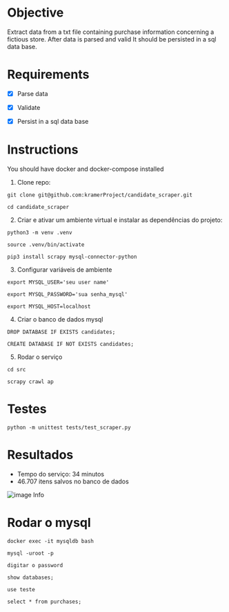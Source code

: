 # Objective

Extract data from a txt file containing purchase information concerning a fictious store. After data is parsed and valid It should be persisted in a sql data base.

# Requirements

- [X] Parse data

- [X] Validate

- [X] Persist in a sql data base


# Instructions 

You should have docker and docker-compose installed

1. Clone repo:

```
git clone git@github.com:kramerProject/candidate_scraper.git

cd candidate_scraper
```


2. Criar e ativar um ambiente virtual e instalar as dependências do projeto:

```
python3 -m venv .venv

source .venv/bin/activate

pip3 install scrapy mysql-connector-python
```

3. Configurar variáveis de ambiente

```
export MYSQL_USER='seu user name'

export MYSQL_PASSWORD='sua senha_mysql'

export MYSQL_HOST=localhost
```

4. Criar o banco de dados mysql

```
DROP DATABASE IF EXISTS candidates;

CREATE DATABASE IF NOT EXISTS candidates;
```
5. Rodar o serviço

```
cd src

scrapy crawl ap
```

# Testes

```
python -m unittest tests/test_scraper.py
```
# Resultados

- Tempo do serviço: 34 minutos
- 46.707 itens salvos no banco de dados

![image Info](src/assets/scraper_stats.png "stats")





# Rodar o mysql

```
docker exec -it mysqldb bash
```
```
mysql -uroot -p
```
```
digitar o password
```
```
show databases;
```

```
use teste
```
```
select * from purchases;
```